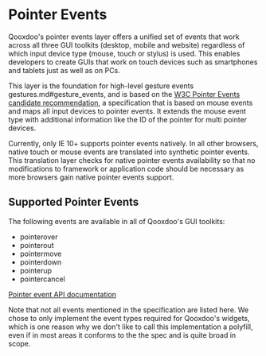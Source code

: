# Pointer Events

Qooxdoo's pointer events layer offers a unified set of events that
work across all three GUI toolkits (desktop, mobile and website)
regardless of which input device type (mouse, touch or stylus) is
used. This enables developers to create GUIs that work on touch
devices such as smartphones and tablets just as well as on PCs.

This layer is the foundation for high-level gesture events
gestures.md#gesture_events, and is based on the [W3C Pointer Events
candidate recommendation](http://www.w3.org/TR/pointerevents/), a
specification that is based on mouse events and maps all input devices
to pointer events. It extends the mouse event type with additional
information like the ID of the pointer for multi pointer devices.

Currently, only IE 10+ supports pointer events natively. In all other
browsers, native touch or mouse events are translated into synthetic
pointer events. This translation layer checks for native pointer
events availability so that no modifications to framework or
application code should be necessary as more browsers gain native
pointer events support.

## Supported Pointer Events

The following events are available in all of Qooxdoo's GUI toolkits:

-   pointerover
-   pointerout
-   pointermove
-   pointerdown
-   pointerup
-   pointercancel

[Pointer event API documentation](apps://apiviewer/#qx.event.type.Pointer)

Note that not all events mentioned in the specification are listed
here. We chose to only implement the event types required for
Qooxdoo's widgets, which is one reason why we don't like to call this
implementation a polyfill, even if in most areas it conforms to the
the spec and is quite broad in scope.
